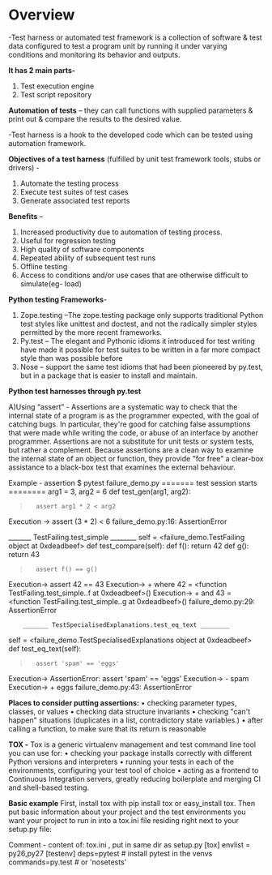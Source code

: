 # Overview

-Test harness or automated test framework is a collection of software & test data configured to test a program unit by running it under varying conditions and monitoring its behavior and outputs.

**It has 2 main parts-** 
1)	Test execution engine
2)	Test script repository

**Automation of tests** – they can call functions with supplied parameters & print out & compare the results to the desired value.

-Test harness is a hook to the developed code which can be tested using automation framework.

**Objectives of a test harness** (fulfilled by unit test framework tools, stubs or drivers) -
1)	Automate the testing process
2)	Execute test suites of test cases
3)	Generate associated test reports

**Benefits** –
1)	Increased productivity due to automation of testing process.
2)	Useful for regression testing
3)	High quality of software components
4)	Repeated ability of subsequent test runs
5)	Offline testing
6)	Access to conditions and/or use cases that are otherwise difficult to simulate(eg- load)

**Python testing Frameworks**-
1)	Zope.testing –The zope.testing package only supports traditional Python test styles like unittest and doctest, and not the radically simpler styles permitted by the more recent frameworks.
2)	Py.test – The elegant and Pythonic idioms it introduced for test writing have made it possible for test suites to be written in a far more compact style than was possible before
3)	Nose – support the same test idioms that had been pioneered by py.test, but in a package that is easier to install and maintain.

**Python test harnesses through py.test** 

A)Using “assert” - Assertions are a systematic way to check that the internal state of a program is as the programmer expected, with the goal of catching bugs. In particular, they're good for catching false assumptions that were made while writing the code, or abuse of an interface by another programmer. Assertions are not a substitute for unit tests or system tests, but rather a complement. Because assertions are a clean way to examine the internal state of an object or function, they provide "for free" a clear-box assistance to a black-box test that examines the external behaviour.

Example - assertion $ pytest failure_demo.py
======= test session starts ========
arg1 = 3, arg2 = 6
    def test_gen(arg1, arg2):
>       assert arg1 * 2 < arg2
Execution ->       assert (3 * 2) < 6
failure_demo.py:16: AssertionError

_______ TestFailing.test_simple ________
self = <failure_demo.TestFailing object at 0xdeadbeef>
    def test_compare(self):
        def f():
            return 42
        def g():
            return 43
>       assert f() == g()
Execution->    assert 42 == 43
Execution->    +  where 42 = <function TestFailing.test_simple.<locals>.f at 0xdeadbeef>()
Execution->    +  and   43 = <function TestFailing.test_simple.<locals>.g at 0xdeadbeef>()
		failure_demo.py:29: AssertionError

		_______ TestSpecialisedExplanations.test_eq_text ________
self = <failure_demo.TestSpecialisedExplanations object at 0xdeadbeef>
   		 def test_eq_text(self):
>       assert 'spam' == 'eggs'
Execution->       AssertionError: assert 'spam' == 'eggs'
Execution->       - spam
Execution->       + eggs
failure_demo.py:43: AssertionError

**Places to consider putting assertions:**
•	checking parameter types, classes, or values
•	checking data structure invariants
•	checking "can't happen" situations (duplicates in a list, contradictory state variables.)
•	after calling a function, to make sure that its return is reasonable

**TOX -**
Tox is a generic virtualenv management and test command line tool you can use for:
•	checking your package installs correctly with different Python versions and interpreters
•	running your tests in each of the environments, configuring your test tool of choice
•	acting as a frontend to Continuous Integration servers, greatly reducing boilerplate and merging CI and shell-based testing.

**Basic example**
First, install tox with pip install tox or easy_install tox. Then put basic information about your project and the test environments you want your project to run in into a tox.ini file residing right next to your setup.py file:

Comment - content of: tox.ini , put in same dir as setup.py
[tox]
envlist = py26,py27
[testenv]
deps=pytest       # install pytest in the venvs
commands=py.test  # or 'nosetests'







